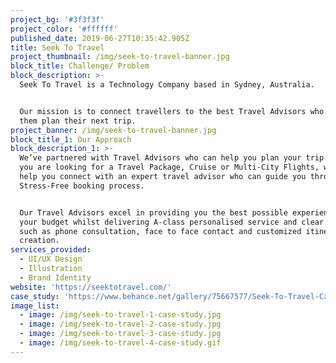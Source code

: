 ```yaml
---
project_bg: '#3f3f3f'
project_color: '#ffffff'
published_date: 2019-06-27T10:35:42.905Z
title: Seek To Travel
project_thumbnail: /img/seek-to-travel-banner.jpg
block_title: Challenge/ Problem
block_description: >-
  Seek To Travel is a Technology Company based in Sydney, Australia.


  Our mission is to connect travellers to the best Travel Advisors who can help
  them plan their next trip.
project_banner: /img/seek-to-travel-banner.jpg
block_title_1: Our Approach
block_description_1: >-
  We’ve partnered with Travel Advisors who can help you plan your trip. Whether
  you are looking for a Travel Package, Cruise or Multi-City Flights, we can
  help you connect with an expert travel advisor who can guide you through a
  Stress-Free booking process.


  Our Travel Advisors excel in providing you the best possible experience within
  your budget whilst delivering A-class personalised service and clear planning
  such as phone consultation, face to face contact and customized itinerary
  creation.
services_provided:
  - UI/UX Design
  - Illustration
  - Brand Identity
website: 'https://seektotravel.com/'
case_study: 'https://www.behance.net/gallery/75667577/Seek-To-Travel-Case-Study'
image_list:
  - image: /img/seek-to-travel-1-case-study.jpg
  - image: /img/seek-to-travel-2-case-study.jpg
  - image: /img/seek-to-travel-3-case-study.jpg
  - image: /img/seek-to-travel-4-case-study.gif
---
```



